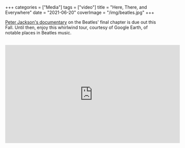 +++
categories = ["Media"]
tags = ["video"]
title = "Here, There, and Everywhere"
date = "2021-06-20"
coverImage = "/img/beatles.jpg"
+++

<a target="_blank" href="https://www.vanityfair.com/hollywood/2021/06/the-beatles-get-back-exclusive-deep-dive-peter-jacksons-movie">Peter Jackson's documentary</a>
on the Beatles' final chapter is due out this Fall. Until then, enjoy this whirlwind tour, courtesy of Google Earth, of notable places in Beatles music.

<!--more-->

<br>

<iframe width="560" height="315" src="https://www.youtube.com/embed/OXueukxz7Zo" title="YouTube video player" frameborder="0" allow="accelerometer; autoplay; clipboard-write; encrypted-media; gyroscope; picture-in-picture" allowfullscreen></iframe>
